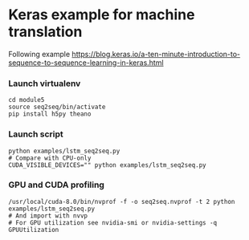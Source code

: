 # Keras example for machine translation
Following example https://blog.keras.io/a-ten-minute-introduction-to-sequence-to-sequence-learning-in-keras.html

### Launch virtualenv
```
cd module5
source seq2seq/bin/activate
pip install h5py theano
```

### Launch script
```
python examples/lstm_seq2seq.py
# Compare with CPU-only
CUDA_VISIBLE_DEVICES="" python examples/lstm_seq2seq.py
```

### GPU and CUDA profiling
```
/usr/local/cuda-8.0/bin/nvprof -f -o seq2seq.nvprof -t 2 python examples/lstm_seq2seq.py
# And import with nvvp
# For GPU utilization see nvidia-smi or nvidia-settings -q GPUUtilization
```

